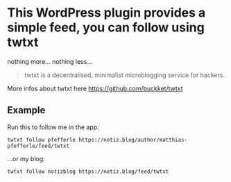 # This WordPress plugin provides a simple feed, you can follow using twtxt

nothing more... nothing less...

> twtxt is a decentralised, minimalist microblogging service for hackers.

More infos about twtxt here <https://github.com/buckket/twtxt>

## Example

Run this to follow me in the app:

```shell
twtxt follow pfefferle https://notiz.blog/author/matthias-pfefferle/feed/twtxt
```

...or my blog:

```shell
twtxt follow notizblog https://notiz.blog/feed/twtxt
```
